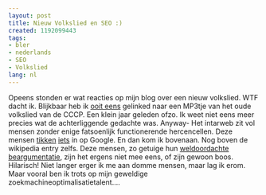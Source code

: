 ```yaml
---
layout: post
title: Nieuw Volkslied en SEO :)
created: 1192099443
tags:
- bler
- nederlands
- SEO
- Volkslied
lang: nl
---
```

Opeens stonden er wat reacties op mijn blog over een nieuw volkslied. WTF dacht ik. Blijkbaar heb ik [ooit eens](http://bler.webschuur.com/nieuw_volkslied_voor_nederland) gelinked naar een MP3tje van het oude volkslied van de CCCP. Een klein jaar geleden ofzo. Ik weet niet eens meer precies wat de achterliggende gedachte was. <!--break-->Anyway- Het intarweb zit vol mensen zonder enige fatsoenlijk functionerende hercencellen. Deze mensen [tikken](http://www.google.nl/search?hl=nl&q=Nieuw+volkslied+voor+Nederland&btnG=Google+zoeken&meta=) [iets](http://www.google.nl/search?hl=nl&q=Nieuw+volkslied+Nederland&btnG=Zoeken&meta=) in op Google. En dan kom ik bovenaan. Nog boven de wikipedia entry zelfs. Deze mensen, zo getuige hun [weldoordachte beargumentatie](http://bler.webschuur.com/nieuw_volkslied_voor_nederland#comment-4757), zijn het ergens niet mee eens, of zijn gewoon boos. Hilarisch! Niet langer erger ik me aan domme mensen, maar lag ik erom. Maar vooral ben ik trots op mijn geweldige zoekmachineoptimalisatietalent.... 
